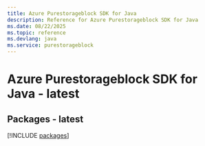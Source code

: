 ```yaml
---
title: Azure Purestorageblock SDK for Java
description: Reference for Azure Purestorageblock SDK for Java
ms.date: 08/22/2025
ms.topic: reference
ms.devlang: java
ms.service: purestorageblock
---
```

# Azure Purestorageblock SDK for Java - latest
## Packages - latest
[!INCLUDE [packages](purestorageblock-index.md)]
